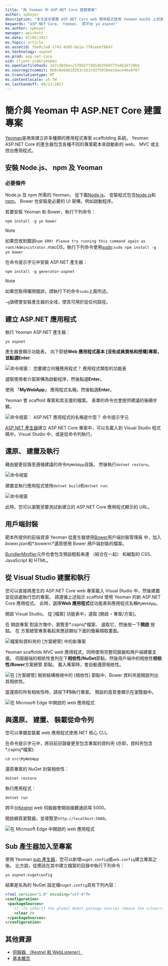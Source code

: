 ```yaml
---
title: "與 Yeoman 中 ASP.NET Core 建置專案"
author: spboyer
description: "本文逐步建置 ASP.NET Core web 應用程式使用 Yeoman macOS 上的產生器。"
keywords: "ASP.NET Core、 Yeoman、 跨平台 yo aspnet"
ms.author: spboyer
manager: wpickett
ms.date: 07/05/2017
ms.topic: article
ms.assetid: fda0c2a8-1743-4505-be1a-7f8ceeef8647
ms.technology: aspnet
ms.prod: asp.net-core
uid: client-side/yeoman
ms.openlocfilehash: 3a7cd83becc570d2f73014b356977fedb16f29bb
ms.sourcegitcommit: 0b6c8e6d81d2b3c161cd375036eecbace46a9707
ms.translationtype: MT
ms.contentlocale: zh-TW
ms.lasthandoff: 08/11/2017
---
```

# <a name="introduction-to-building-projects-with-yeoman-in-aspnet-core"></a>簡介與 Yeoman 中 ASP.NET Core 建置專案

[Yeoman](http://yeoman.io/)是用來建立許多種類的應用程式專案 scaffolding 系統。 Yeoman ASP.NET Core 的產生器包含各種不同的專案範本來啟動新的 web、 MVC 或主控台應用程式。

## <a name="install-nodejs-npm-and-yeoman"></a>安裝 Node.js、 npm 及 Yeoman

### <a name="prerequisites"></a>必要條件

Node.js 及 npm 所需的 Yeoman。 從下載[Node.js](https://nodejs.org/en/)。 安裝程式包含[Node.js](https://nodejs.org/en/)和[npm](https://www.npmjs.com/)。 Bower 也安裝是必要的 UI 架構，例如啟動程序。

若要安裝 Yeoman 和 Bower，執行下列命令：

```console
npm install -g yo bower
```

>[!Note]
>如果您收到錯誤`npm ERR! Please try running this command again as root/Administrator.`macOS，執行下列命令使用[sudo](https://developer.apple.com/library/mac/documentation/Darwin/Reference/ManPages/man8/sudo.8.html):`sudo npm install -g yo bower`

在命令提示字元中安裝 ASP.NET 產生器：

```console
npm install -g generator-aspnet
```

> [!NOTE]
> 如果您取得權限錯誤，請執行下的命令`sudo`上面所述。

`–g`旗標會安裝產生器的全域，使其可用於從任何路徑。

## <a name="create-an-aspnet-app"></a>建立 ASP.NET 應用程式

執行 Yeoman ASP.NET 產生器：

```console
yo aspnet
```

產生器會顯示功能表。 向下箭號**Web 應用程式基本 [沒有成員資格和授權]**專案，並點選**Enter**:

![命令視窗： 您要建立何種應用程式？ 應用程式類型的功能表](yeoman/_static/yeoman-yo-aspnet.png)

選取使用者介面架構為啟動程序，然後點選**Enter**。

使用 「**MyWebApp**」 應用程式名稱，然後點選**Enter**。

Yeoman 會 scaffold 專案和其支援的檔案。 表單的命令也會提供建議的後續步驟。

![命令視窗： ASP.NET 應用程式的名稱是什麼？ 命令提示字元](yeoman/_static/yeoman-yo-aspnet-created.png)

[ASP.NET 產生器](https://www.npmjs.com/package/generator-aspnet)建立 ASP.NET Core 專案中，可以先載入到 Visual Studio 程式碼中，Visual Studio 中，或是從命令列執行。

## <a name="restore-build-and-run"></a>還原、 建置及執行

藉由變更目錄至遵循建議的命令`MyWebApp`目錄。 然後執行`dotnet restore`。

![命令視窗](yeoman/_static/dotnet-restore.png)

建置並執行應用程式使用`dotnet build`和`dotnet run`:

![命令視窗](yeoman/_static/dotnet-build-run.png)

此時，您可以瀏覽至要測試新建立的 ASP.NET Core 應用程式顯示的 URL。

## <a name="client-side-packages"></a>用戶端封裝

範本所提供的前端資源 Yeoman 從產生器使用[Bower](xref:client-side/bower)用戶端封裝管理員 中，加入*bower.json*和*.bowerrc*還原使用 Bower 用戶端封裝的檔案。

[BundlerMinifier](xref:client-side/bundling-and-minification)元件也會包含預設輕鬆串連 （結合在一起） 和縮製的 CSS、 JavaScript 和 HTML。

## <a name="building-and-running-from-visual-studio"></a>從 Visual Studio 建置和執行

您可以直接將產生的 ASP.NET Core web 專案載入 Visual Studio 中，然後建置並從該處執行您的專案。 請遵循上述指示 scaffold 使用 Yeoman 的新 ASP.NET Core 應用程式。 此時，選擇**Web 應用程式**從功能表和應用程式名稱`MyWebApp`。

開啟 Visual Studio。 從 [檔案] 功能表中，選取 [開啟 ‣ 專案/方案]。

在 開啟專案 對話方塊中，瀏覽至*.csproj*檔案、 選取它，然後按一下**開啟** 按鈕。 在 方案總管專案看起來應該類似下面的螢幕擷取畫面。

![檔案和資料夾的 [方案總管] 中的新專案](yeoman/_static/yeoman-solution.png)

Yeoman scaffolds MVC web 應用程式，同時使用完整伺服器和用戶端建置支援。 伺服器端的相依性會列在下**相依性/NuGet**節點，然後用戶端中的相依性**相依性/Bower**方案總管 節點。 載入專案時，會自動還原相依性。

![在 [方案總管] 樹狀結構檢視中的 [相依性] 節點中，Bower 資料夾是開啟列出其相依性。](yeoman/_static/yeoman-loading-dependencies.png)

當還原的所有相依性時，請按下**F5**執行專案。 預設的首頁會顯示在瀏覽器中。

![在 Microsoft Edge 中開啟的 web 應用程式](yeoman/_static/yeoman-home-page.png)

## <a name="restoring-building-and-hosting-from-a-command-line"></a>與還原、 建置、 裝載從命令列

您可以準備並裝載 web 應用程式使用.NET 核心 CLI。

在命令提示字元中，將目前目錄變更至包含專案的資料夾 (亦即，資料夾包含*.csproj*檔案):

```console
cd src\MyWebApp
```

還原專案的 NuGet 封裝相依性：

```console
dotnet restore
```

執行應用程式：

```console
dotnet run
```

跨平台[Kestrel](xref:fundamentals/servers/kestrel) web 伺服器會開始接聽通訊埠 5000。

開啟網頁瀏覽器，並導覽至`http://localhost:5000`。

![在 Microsoft Edge 中開啟的 web 應用程式](yeoman/_static/yeoman-home-page_5000.png)

## <a name="adding-to-your-project-with-sub-generators"></a>Sub 產生器加入至專案

使用 Yeoman [sub 產生器](https://www.github.com/omnisharp/generator-aspnet#sub-generators)，您可以新增`nuget.config`或`web.config`建立專案之後。 比方說，從應該在其中建立檔案的目錄中執行下列命令：

```console
yo aspnet:nugetconfig
```

結果是名為的 NuGet 設定檔`nuget.config`具有下列內容：

```xml
<?xml version="1.0" encoding="utf-8"?>
<configuration>
 <packageSources>
    <!--To inherit the global NuGet package sources remove the <clear/> line below -->
    <clear />
 </packageSources>
</configuration>
```

## <a name="additional-resources"></a>其他資源

* [伺服器 （Kestrel 和 WebListener）](xref:fundamentals/servers/index)
* [基本概念](xref:fundamentals/index)
